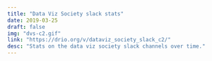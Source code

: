 ```yaml
---
title: "Data Viz Society slack stats"
date: 2019-03-25
draft: false
img: "dvs-c2.gif"
link: "https://drio.org/v/dataviz_society_slack_c2/"
desc: "Stats on the data viz society slack channels over time."
---
```

